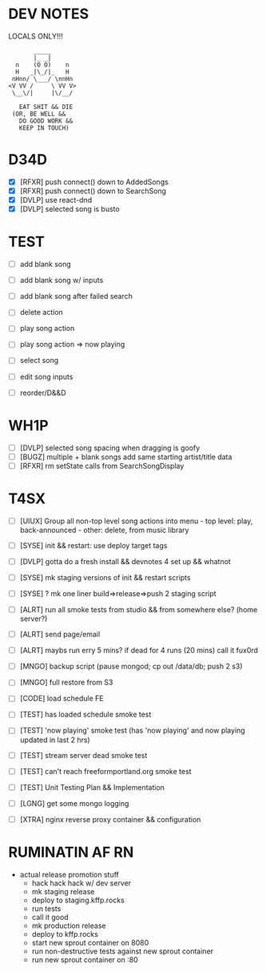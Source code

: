 # DEV NOTES
LOCALS ONLY!!!

           _____
           |_ _|
      n    (O O)    n
      H   _|\_/|_   H
     nHnn/ \___/ \nnHn
    <V VV /     \ VV V>
     \__\/|     |\/__/

	   EAT SHIT && DIE
     (OR, BE WELL &&
       DO GOOD WORK &&
       KEEP IN TOUCH)

# D34D
- [X] [RFXR] push connect() down to AddedSongs
- [X] [RFXR] push connect() down to SearchSong
- [X] [DVLP] use react-dnd
- [X] [DVLP] selected song is busto

# TEST

- [ ] add blank song
- [ ] add blank song w/ inputs
- [ ] add blank song after failed search
- [ ] delete action
- [ ] play song action
- [ ] play song action => now playing
- [ ] select song
- [ ] edit song inputs
- [ ] reorder/D&&D


# WH1P

- [ ] [DVLP] selected song spacing when dragging is goofy
- [ ] [BUGZ] multiple + blank songs add same starting artist/title data
- [ ] [RFXR] rm setState calls from SearchSongDisplay

# T4SX

- [ ] [UIUX] Group all non-top level song actions into menu
             - top level: play, back-announced
             - other: delete, from music library
- [ ] [SYSE] init && restart: use deploy target tags
- [ ] [DVLP] gotta do a fresh install && devnotes 4 set up && whatnot
- [ ] [SYSE] mk staging versions of init && restart scripts
- [ ] [SYSE] ? mk one liner build=>release=>push 2 staging script
- [ ] [ALRT] run all smoke tests from studio && from somewhere else? (home server?)
- [ ] [ALRT] send page/email
- [ ] [ALRT] maybs run erry 5 mins? if dead for 4 runs (20 mins) call it fux0rd
- [ ] [MNGO] backup script (pause mongod; cp out /data/db; push 2 s3)
- [ ] [MNGO] full restore from S3
- [ ] [CODE] load schedule FE
- [ ] [TEST] has loaded schedule smoke test
- [ ] [TEST] 'now playing' smoke test (has 'now playing' and now playing updated in last 2 hrs)
- [ ] [TEST] stream server dead smoke test
- [ ] [TEST] can't reach freeformportland.org smoke test
- [ ] [TEST] Unit Testing Plan && Implementation
- [ ] [LGNG] get some mongo logging
- [ ] [XTRA] nginx reverse proxy container && configuration


# RUMINATIN AF RN

- actual release promotion stuff
  - hack hack hack w/ dev server
  - mk staging release
  - deploy to staging.kffp.rocks
  - run tests
  - call it good
  - mk production release
  - deploy to kffp.rocks
  - start new sprout container on 8080
  - run non-destructive tests against new sprout container
  - run new sprout container on :80
